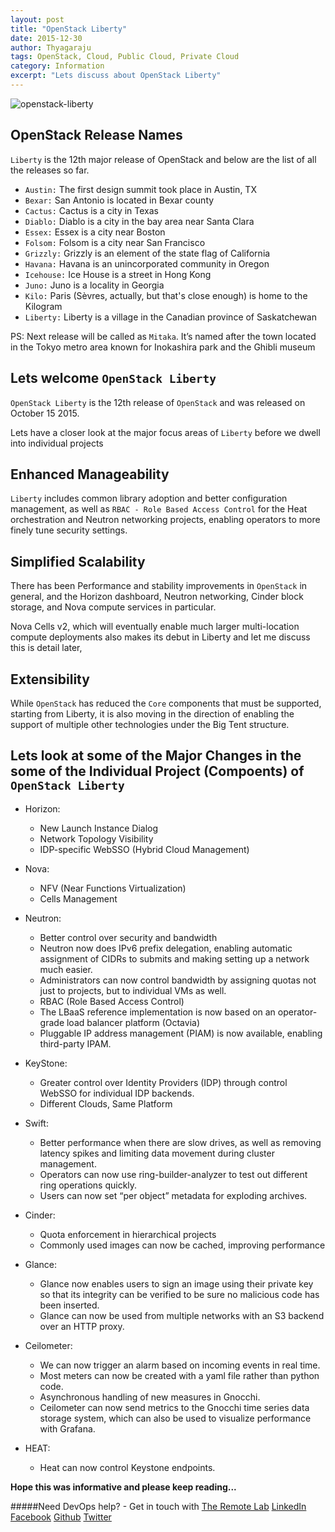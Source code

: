 ```yaml
---
layout: post
title: "OpenStack Liberty"
date: 2015-12-30
author: Thyagaraju
tags: OpenStack, Cloud, Public Cloud, Private Cloud
category: Information
excerpt: "Lets discuss about OpenStack Liberty"
---
```


![openstack-liberty](https://cloud.githubusercontent.com/assets/8342133/12033099/68e58a38-ae45-11e5-98da-b4e990c32815.png)


## OpenStack Release Names


`Liberty` is the 12th major release of OpenStack and below are the list of all the releases so far.

- `Austin:` The first design summit took place in Austin, TX
- `Bexar:` San Antonio is located in Bexar county
- `Cactus:` Cactus is a city in Texas
- `Diablo:` Diablo is a city in the bay area near Santa Clara
- `Essex:` Essex is a city near Boston
- `Folsom:` Folsom is a city near San Francisco
- `Grizzly:` Grizzly is an element of the state flag of California
- `Havana:` Havana is an unincorporated community in Oregon
- `Icehouse:` Ice House is a street in Hong Kong
- `Juno:` Juno is a locality in Georgia
- `Kilo:` Paris (Sèvres, actually, but that's close enough) is home to the Kilogram
- `Liberty:` Liberty is a village in the Canadian province of Saskatchewan

PS: Next release will be called as `Mitaka`. It’s named after the town located in the Tokyo metro area known for Inokashira park and the Ghibli museum

## Lets welcome `OpenStack Liberty`

`OpenStack Liberty` is the 12th release of `OpenStack` and was released on October 15 2015. 

Lets have a closer look at the major focus areas of `Liberty` before we dwell into individual projects

## Enhanced Manageability

 `Liberty` includes common library adoption and better configuration management, as well as `RBAC - Role Based Access Control` for the Heat orchestration and Neutron networking projects, enabling operators to more finely tune security settings.

## Simplified Scalability

There has been Performance and stability improvements in `OpenStack` in general, and the Horizon dashboard, Neutron networking, Cinder block storage, and Nova compute services in particular.

Nova Cells v2, which will eventually enable much larger multi-location compute deployments also makes its debut in Liberty and let me discuss this is detail later, 

## Extensibility

While `OpenStack` has reduced the `Core` components that must be supported, starting from Liberty, it is also moving in the direction of enabling the support of multiple other technologies under the Big Tent structure. 

## Lets look at some of the Major Changes in the some of the Individual Project (Compoents) of `OpenStack Liberty`

- Horizon: <br>
	-	New Launch Instance Dialog <br>
	-	Network Topology Visibility <br>
	-	IDP-specific WebSSO (Hybrid Cloud Management) <br>

- Nova: <br>
	-	NFV (Near Functions Virtualization)
	-	Cells Management

- Neutron: <br>
	-	Better control over security and bandwidth
	-	Neutron now does IPv6 prefix delegation, enabling automatic assignment of CIDRs to submits and making setting up 	 a network much easier.
	-	Administrators can now control bandwidth by assigning quotas not just to projects, but to individual VMs as well.
	- 	RBAC (Role Based Access Control)
	- 	The LBaaS reference implementation is now based on an operator-grade load balancer platform (Octavia)
	-	Pluggable IP address management (PIAM) is now available, enabling third-party IPAM.

- KeyStone: <br>
	-	Greater control over Identity Providers (IDP) through control WebSSO for individual IDP backends.
	- 	Different Clouds, Same Platform

- Swift: <br>
	-	Better performance when there are slow drives, as well as removing latency spikes and limiting data movement 		during cluster management.
	-	Operators can now use ring-builder-analyzer to test out different ring operations quickly.
	- 	Users can now set “per object” metadata for exploding archives.
- Cinder: <br>
	-	Quota enforcement in hierarchical projects
	-	Commonly used images can now be cached, improving performance
- Glance: <br>
	-	Glance now enables users to sign an image using their private key so that its integrity can be verified to be 		sure no malicious code has been inserted.
	-	 Glance can now be used from multiple networks with an S3 backend over an HTTP proxy.
- Ceilometer: <br>
	-	We can now trigger an alarm based on incoming events in real time.
	-	Most meters can now be created with a yaml file rather than python code.
	-	Asynchronous handling of new measures in Gnocchi.
	-	Ceilometer can now send metrics to the Gnocchi time series data storage system, which can also be used to 			visualize performance with Grafana.
- HEAT: <br>
	-	 Heat can now control Keystone endpoints.


 **Hope this was informative and please keep reading...**


#####Need DevOps help? - Get in touch with [The Remote Lab][1] 
[LinkedIn][2] [Facebook][3] [Github][4] [Twitter][5]


  [1]: http://theremotelab.io
  [2]: https://www.linkedin.com/company/the-remote-lab
  [3]: https://www.facebook.com/TheRemoteLab
  [4]: https://github.com/TheRemoteLab
  [5]: https://twitter.com/TheRemoteLab
